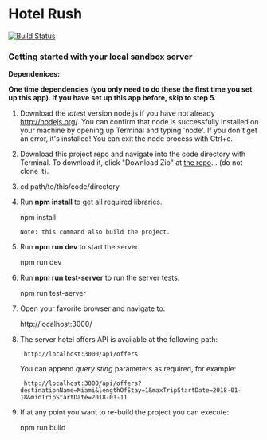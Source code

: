 # Hotel Rush

[![Build Status](https://travis-ci.org/haydermabood/hotel-rush.svg?branch=master)](https://travis-ci.org/haydermabood/hotel-rush)

### Getting started with your local sandbox server

**Dependenices:**

**One time dependencies (you only need to do these the first time you set up this app). If you have set up this app before, skip to step 5.**

1) Download the *latest* version node.js if you have not already <http://nodejs.org/>. You can confirm that node is successfully installed on your machine by opening up Terminal and typing 'node'. If you don't get an error, it's installed! You can exit the node process with Ctrl+c.

2) Download this project repo and navigate into the code directory with Terminal. To download it, click "Download Zip" at [the repo](https://github.com/haydermabood/hotel-rush)... (do not clone it).

3) cd path/to/this/code/directory

4) Run **npm install** to get all required libraries.

	npm install

    ```Note: this command also build the project.``` 

5) Run **npm run dev** to start the server.

	npm run dev

6) Run **npm run test-server** to run the server tests.

	npm run test-server
	
7) Open your favorite browser and navigate to:

	http://localhost:3000/

8) The server hotel offers API is available at the following path:

        http://localhost:3000/api/offers
	
	You can append *query sting* parameters as required, for example:
	
	    http://localhost:3000/api/offers?destinationName=Miami&lengthOfStay=1&maxTripStartDate=2018-01-18&minTripStartDate=2018-01-11
	
9) If at any point you want to re-build the project you can execute:

	npm run build